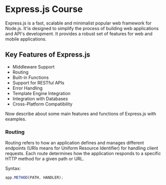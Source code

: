 # Express.js Course
Express.js is a fast, scalable and minimalist popular web framework for Node.js. It'is designed to simplify the process of building web applications and API's development. It provides a robust set of features for web and mobile applications. 

## Key Features of Express.js
* Middleware Support
* Routing
* Built-in Functions
* Support for RESTful APIs
* Error Handling
* Template Engine Integration
* Integration with Databases
* Cross-Platform Compatibility
  
Now describe about some main features and functions of Express.js with examples.

### Routing
Routing refers to how an application defines and manages different endpoints (URIs means for Uniform Resource Identifier) for handling client requests. Each route determines how the application responds to a specific HTTP method for a given path or URL. 

Syntax:
```Javascript
app.METHOD(PATH, HANDLER);
```
